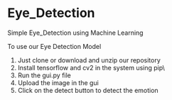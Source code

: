 # Eye_Detection
Simple Eye_Detection using Machine Learning

To use our Eye Detection Model
1. Just clone or download and unzip our repository
2. Install tensorflow and cv2 in the system using pip\
3. Run the gui.py file
4. Upload the image in the gui
5. Click on the detect button to detect the emotion
   
